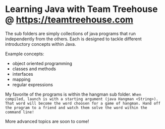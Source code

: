 # Learning Java with Team Treehouse @ https://teamtreehouse.com

The sub folders are simply collections of java programs that run independently from the others. Each is designed to tackle different introductory concepts within Java.

Example concepts:
- object oriented programming
- classes and methods
- interfaces
- mapping
- regular expressions

My favorite of the programs is within the hangman sub folder. 
`
When compiled, launch is with a starting argument (java Hangman <String>). That word will become the word choosen for a game of hangman. Hand off the program to a friend and watch them solve the word within the command line!
`
  
More advanced topics are soon to come!





